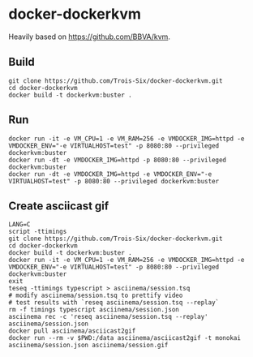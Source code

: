 docker-dockerkvm
===============

Heavily based on https://github.com/BBVA/kvm.

## Build
    git clone https://github.com/Trois-Six/docker-dockerkvm.git
    cd docker-dockerkvm
    docker build -t dockerkvm:buster .

## Run
    docker run -it -e VM_CPU=1 -e VM_RAM=256 -e VMDOCKER_IMG=httpd -e VMDOCKER_ENV="-e VIRTUALHOST=test" -p 8080:80 --privileged dockerkvm:buster
    docker run -dt -e VMDOCKER_IMG=httpd -p 8080:80 --privileged dockerkvm:buster
    docker run -dt -e VMDOCKER_IMG=httpd -e VMDOCKER_ENV="-e VIRTUALHOST=test" -p 8080:80 --privileged dockerkvm:buster

## Create asciicast gif
    LANG=C
    script -ttimings
    git clone https://github.com/Trois-Six/docker-dockerkvm.git
    cd docker-dockerkvm
    docker build -t dockerkvm:buster .
    docker run -it -e VM_CPU=1 -e VM_RAM=256 -e VMDOCKER_IMG=httpd -e VMDOCKER_ENV="-e VIRTUALHOST=test" -p 8080:80 --privileged dockerkvm:buster
    exit
    teseq -ttimings typescript > asciinema/session.tsq
    # modify asciinema/session.tsq to prettify video
    # test results with `reseq asciinema/session.tsq --replay`
    rm -f timings typescript asciinema/session.json
    asciinema rec -c 'reseq asciinema/session.tsq --replay' asciinema/session.json
    docker pull asciinema/asciicast2gif
    docker run --rm -v $PWD:/data asciinema/asciicast2gif -t monokai asciinema/session.json asciinema/session.gif
